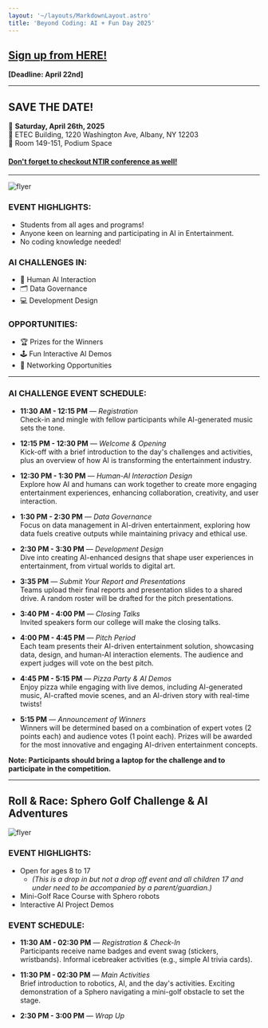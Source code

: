 ```yaml
---
layout: '~/layouts/MarkdownLayout.astro'
title: 'Beyond Coding: AI + Fun Day 2025'
---
```


## [**Sign up from HERE!**](https://albany.az1.qualtrics.com/jfe/form/SV_bCvqAh4Hn7H8mGy)
<!-- ## **Registrations are closed!** -->
**[Deadline: April 22nd]**

---

## SAVE THE DATE!

📅 **Saturday, April 26th, 2025**  
📍 ETEC Building, 1220 Washington Ave, Albany, NY 12203   
🏢 Room 149-151, Podium Space

#### [**Don't forget to checkout NTIR conference as well!**](https://www.albany.edu/ntir)   

---

![flyer](~/assets/images/ai_day_flyer.jpg)

### EVENT HIGHLIGHTS:

- Students from all ages and programs!
- Anyone keen on learning and participating in AI in Entertainment.
- No coding knowledge needed!

### AI CHALLENGES IN:

- 🤖 Human AI Interaction
- 🗂️ Data Governance
- 💻 Development Design

### OPPORTUNITIES:

- 🏆 Prizes for the Winners
- 🕹️ Fun Interactive AI Demos
- 🤝 Networking Opportunities

---

### AI CHALLENGE EVENT SCHEDULE:

- **11:30 AM - 12:15 PM** — _Registration_  
  Check-in and mingle with fellow participants while AI-generated music sets the tone.

- **12:15 PM - 12:30 PM** — _Welcome & Opening_  
  Kick-off with a brief introduction to the day's challenges and activities, plus an overview of how AI is transforming the entertainment industry.

- **12:30 PM - 1:30 PM** — _Human-AI Interaction Design_  
  Explore how AI and humans can work together to create more engaging entertainment experiences, enhancing collaboration, creativity, and user interaction.

- **1:30 PM - 2:30 PM** — _Data Governance_  
  Focus on data management in AI-driven entertainment, exploring how data fuels creative outputs while maintaining privacy and ethical use.

- **2:30 PM - 3:30 PM** — _Development Design_  
  Dive into creating AI-enhanced designs that shape user experiences in entertainment, from virtual worlds to digital art.

- **3:35 PM** — _Submit Your Report and Presentations_  
  Teams upload their final reports and presentation slides to a shared drive. A random roster will be drafted for the pitch presentations.

- **3:40 PM - 4:00 PM** — _Closing Talks_  
  Invited speakers form our college will make the closing talks.

- **4:00 PM - 4:45 PM** — _Pitch Period_  
  Each team presents their AI-driven entertainment solution, showcasing data, design, and human-AI interaction elements. The audience and expert judges will vote on the best pitch.

- **4:45 PM - 5:15 PM** — _Pizza Party & AI Demos_  
  Enjoy pizza while engaging with live demos, including AI-generated music, AI-crafted movie scenes, and an AI-driven story with real-time twists!

- **5:15 PM** — _Announcement of Winners_  
  Winners will be determined based on a combination of expert votes (2 points each) and audience votes (1 point each). Prizes will be awarded for the most innovative and engaging AI-driven entertainment concepts.

**Note: Participants should bring a laptop for the challenge and to participate in the competition.**

---


## Roll & Race: Sphero Golf Challenge & AI Adventures


![flyer](~/assets/images/ai_day_flyer2.png)


### EVENT HIGHLIGHTS:

- Open for ages 8 to 17 
  - _(This is a drop in but not a drop off event and all children 17 and under need to be accompanied by a parent/guardian.)_
- Mini-Golf Race Course with Sphero robots
- Interactive AI Project Demos 

### EVENT SCHEDULE:

-   **11:30 AM - 02:30 PM** — _Registration & Check-In_  
  Participants receive name badges and event swag (stickers, wristbands). Informal icebreaker activities (e.g., simple AI trivia cards).

-   **11:30 PM - 02:30 PM** — _Main Activities_  
  Brief introduction to robotics, AI, and the day's activities. Exciting demonstration of a Sphero navigating a mini-golf obstacle to set the stage.

-   **2:30 PM - 3:00 PM** — _Wrap Up_
